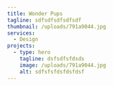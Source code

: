```yaml
---
title: Wonder Pups
tagline: sdfsdfsdfsdfsdf
thumbnail: /uploads/791a9044.jpg
services:
  - Design
projects:
  - type: hero
    tagline: dsfsdfsfdsds
    image: /uploads/791a9044.jpg
    alt: sdfsfsfdsfdsfdsf
---
```

